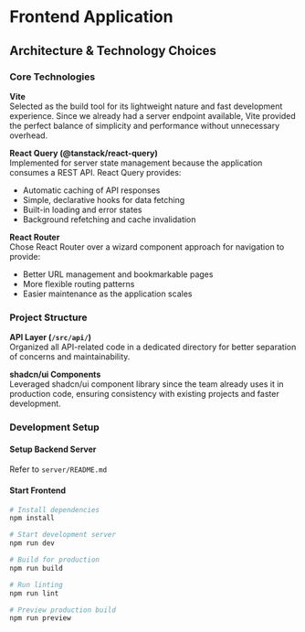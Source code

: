 # Frontend Application

## Architecture & Technology Choices

### Core Technologies

**Vite**  
Selected as the build tool for its lightweight nature and fast development experience. Since we already had a server endpoint available, Vite provided the perfect balance of simplicity and performance without unnecessary overhead.

**React Query (@tanstack/react-query)**  
Implemented for server state management because the application consumes a REST API. React Query provides:

- Automatic caching of API responses
- Simple, declarative hooks for data fetching
- Built-in loading and error states
- Background refetching and cache invalidation

**React Router**  
Chose React Router over a wizard component approach for navigation to provide:

- Better URL management and bookmarkable pages
- More flexible routing patterns
- Easier maintenance as the application scales

### Project Structure

**API Layer (`/src/api/`)**  
Organized all API-related code in a dedicated directory for better separation of concerns and maintainability.

**shadcn/ui Components**  
Leveraged shadcn/ui component library since the team already uses it in production code, ensuring consistency with existing projects and faster development.

### Development Setup

#### Setup Backend Server

Refer to `server/README.md`

#### Start Frontend

```bash
# Install dependencies
npm install

# Start development server
npm run dev

# Build for production
npm run build

# Run linting
npm run lint

# Preview production build
npm run preview
```
